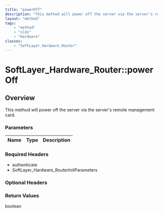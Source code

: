 ```yaml
---
title: "powerOff"
description: "This method will power off the server via the server's remote management card."
layout: "method"
tags:
    - "method"
    - "sldn"
    - "Hardware"
classes:
    - "SoftLayer_Hardware_Router"
---
```

# SoftLayer_Hardware_Router::powerOff
## Overview 
This method will power off the server via the server's remote management card. 

### Parameters 
|Name | Type | Description |
| --- | --- | --- |


### Required Headers
* authenticate
* SoftLayer_Hardware_RouterInitParameters

### Optional Headers

### Return Values
boolean

